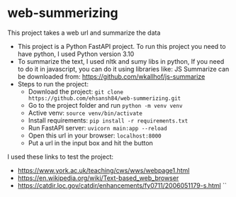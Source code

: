 # web-summerizing
This project takes a web url and summarize the data

- This project is a Python FastAPI project. To run this project you need to have python, 
I used Python version 3.10
- To summarize the text, I used nltk and sumy libs in python, If you need to do it in javascript, you can do it using
libraries like: JS Summarize can be downloaded from: https://github.com/wkallhof/js-summarize
- Steps to run the project:
  - Download the project: `git clone https://github.com/ehsansh84/web-summerizing.git`
  - Go to the project folder and run `python -m venv venv`
  - Active venv: `source venv/bin/activate`
  - Install requirements: `pip install -r requirements.txt`
  - Run FastAPI server: `uvicorn main:app --reload`
  - Open this url in your browser: `localhost:8000`
  - Put a url in the input box and hit the button

I used these links to test the project:
- https://www.york.ac.uk/teaching/cws/wws/webpage1.html
- https://en.wikipedia.org/wiki/Text-based_web_browser
- https://catdir.loc.gov/catdir/enhancements/fy0711/2006051179-s.html
``